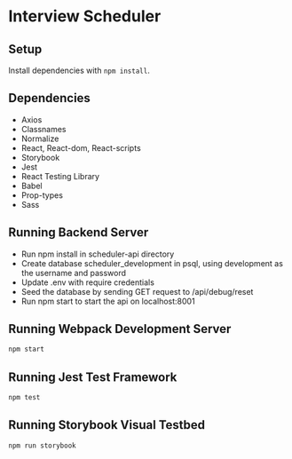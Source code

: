 # Interview Scheduler

## Setup

Install dependencies with `npm install`.

## Dependencies

- Axios
- Classnames
- Normalize
- React, React-dom, React-scripts
- Storybook
- Jest
- React Testing Library
- Babel
- Prop-types
- Sass

## Running Backend Server 

- Run npm install in scheduler-api directory
- Create database scheduler_development in psql, using development as the username and password
- Update .env with require credentials
- Seed the database by sending GET request to /api/debug/reset
- Run npm start to start the api on localhost:8001

## Running Webpack Development Server

```sh
npm start
```

## Running Jest Test Framework

```sh
npm test
```

## Running Storybook Visual Testbed

```sh
npm run storybook
```


